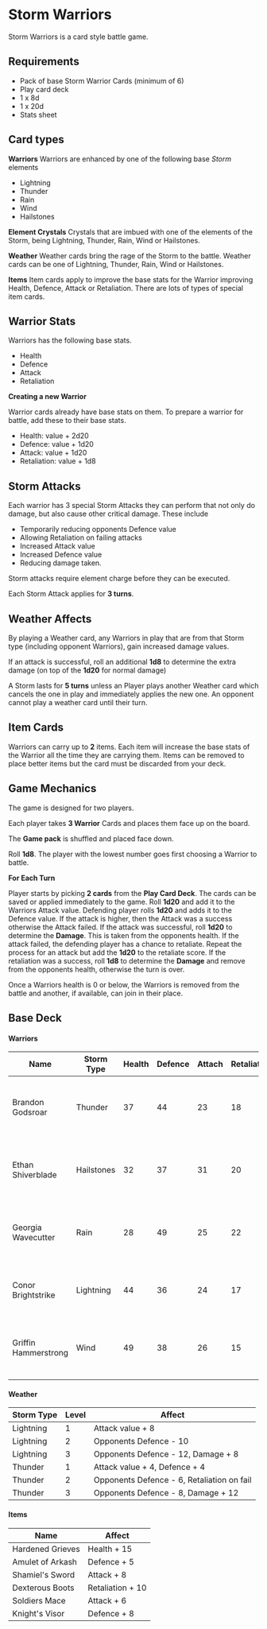 # Storm Warriors

Storm Warriors is a card style battle game.

## Requirements
- Pack of base Storm Warrior Cards (minimum of 6)
- Play card deck
- 1 x 8d
- 1 x 20d
- Stats sheet

## Card types

**Warriors**
Warriors are enhanced by one of the following base _Storm_ elements
- Lightning
- Thunder
- Rain
- Wind
- Hailstones

**Element Crystals**
Crystals that are imbued with one of the elements of the Storm, being Lightning, Thunder, Rain, Wind or Hailstones.

**Weather**
Weather cards bring the rage of the Storm to the battle.  Weather cards can be one of Lightning, Thunder, Rain, Wind or Hailstones.

**Items**
Item cards apply to improve the base stats for the Warrior improving Health, Defence, Attack or Retaliation.  There are lots of types of special item cards.

## Warrior Stats

Warriors has the following base stats.
- Health
- Defence
- Attack
- Retaliation

**Creating a new Warrior**

Warrior cards already have base stats on them.  To prepare a warrior for battle, add these to their base stats.
- Health: value + 2d20
- Defence: value + 1d20
- Attack: value + 1d20
- Retaliation: value + 1d8

## Storm Attacks

Each warrior has 3 special Storm Attacks they can perform that not only do damage, but also cause other critical damage.
These include
- Temporarily reducing opponents Defence value
- Allowing Retaliation on failing attacks
- Increased Attack value
- Increased Defence value
- Reducing damage taken.

Storm attacks require element charge before they can be executed.

Each Storm Attack applies for __3 turns__.

## Weather Affects

By playing a Weather card, any Warriors in play that are from that Storm type (including opponent Warriors), gain increased
damage values.

If an attack is successful, roll an additional __1d8__ to determine the extra damage (on top of the __1d20__ for normal damage)

A Storm lasts for __5 turns__ unless an Player plays another Weather card which cancels the one in play and immediately applies the new one.
An opponent cannot play a weather card until their turn.

## Item Cards

Warriors can carry up to __2__ items.  Each item will increase the base stats of the Warrior all the time they are carrying them.
Items can be removed to place better items but the card must be discarded from your deck.

## Game Mechanics

The game is designed for two players.

Each player takes __3 Warrior__ Cards and places them face up on the board.

The __Game pack__ is shuffled and placed face down.

Roll __1d8__.  The player with the lowest number goes first choosing a Warrior to battle.

**For Each Turn**

Player starts by picking __2 cards__ from the __Play Card Deck__. The cards can be saved or applied immediately to the game.
Roll __1d20__ and add it to the Warriors Attack value.
Defending player rolls __1d20__ and adds it to the Defence value.
If the attack is higher, then the Attack was a success otherwise the Attack failed.
If the attack was successful, roll __1d20__ to determine the __Damage__. This is taken from the opponents health.
If the attack failed, the defending player has a chance to retaliate.  Repeat the process for an attack but add the __1d20__ to the retaliate score.
If the retaliation was a success, roll __1d8__ to determine the __Damage__ and remove from the opponents health, otherwise the turn is over.

Once a Warriors health is 0 or below, the Warriors is removed from the battle and another, if available, can join in their place.

## Base Deck

#### Warriors

| Name                  | Storm Type    | Health    | Defence | Attach | Retaliation     | Special Attacks                                  |
| ----                  | ----------    | ------    | ------- | ------ | -----------     | ---------------                                  |
| Brandon Godsroar      | Thunder       | 37        | 44      | 23     | 18              | Harrowing Clap, Earth Shatter, Charged Roar      |
| Ethan Shiverblade     | Hailstones    | 32        | 37      | 31     | 20              | Hardened Stones, Frozen Blast, Boulder Crush     |       
| Georgia Wavecutter    | Rain          | 28        | 49      | 25     | 22              | Drowning Deluge, Soaked Ground, Protective Wave  |
| Conor Brightstrike    | Lightning     | 44        | 36      | 24     | 17              | Arc Blade, Electric Curtain, Orb Shocker         |
| Griffin Hammerstrong  | Wind          | 49        | 38      | 26     | 15              | Blinding Rush, Tornado Strike, Rushed Kick       |

#### Weather

| Storm Type        | Level     | Affect                                           |
| ----              | ----      | ----                                             |
| Lightning         | 1         | Attack value + 8                                 |
| Lightning         | 2         | Opponents Defence - 10                           |
| Lightning         | 3         | Opponents Defence - 12, Damage + 8               |
| Thunder           | 1         | Attack value + 4, Defence + 4                    |
| Thunder           | 2         | Opponents Defence - 6, Retaliation on fail       |
| Thunder           | 3         | Opponents Defence - 8, Damage + 12               |

#### Items

| Name                  | Affect                                           |
| ----                  | ----                                             |
| Hardened Grieves      | Health + 15                                      |
| Amulet of Arkash      | Defence + 5                                      |
| Shamiel's Sword       | Attack + 8                                       |
| Dexterous Boots       | Retaliation + 10                                 |
| Soldiers Mace         | Attack + 6                                       |
| Knight's Visor        | Defence + 8                                      |


